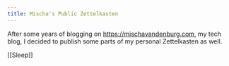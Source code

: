 ```yaml
---
title: Mischa's Public Zettelkasten
---
```


After some years of blogging on https://mischavandenburg.com, my tech blog, I decided to publish some parts of my personal Zettelkasten as well.


[[Sleep]]
